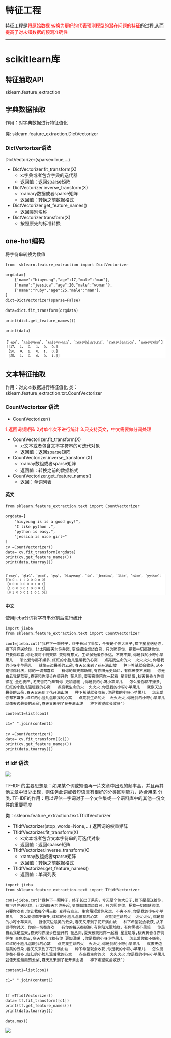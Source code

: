 # 特征工程

特征工程是<font color="red">将原始数据 转换为更好的代表预测模型的潜在问题的特征</font>的过程,从而<font color="red">提高了对未知数据的预测准确性</font>

----------
# scikitlearn库

## 特征抽取API
sklearn.feature_extraction

## 字典数据抽取

作用：对字典数据进行特征值化

类: sklearn.feature_extraction.DictVectorizer

### DictVertorizer语法
DictVectorizer(sparse=True,...)

- DictVectorizer.fit_transform(X)
    -  x:字典或者包含字典的迭代器
    -  返回值：返回sparse矩阵
- DictVectorizer.inverse_transform(X)
    - x:arrary数据或者sparse矩阵
    - 返回值：转换之前数据格式
- DictVectorizer.get_feature_names()
    - 返回类别名称
- DictVectorizer.transform(X)
    - 按照原先的标准转换

## one-hot编码

  将字符串转换为数值

```
from  sklearn.feature_extraction import DictVectorizer

orgdata=[
    {'name':"hiuyeung","age":17,"male":"man"},
    {'name':"jessica","age":20,"male":"woman"},
    {'name':"ruby","age":25,"male":"man"},
]
dict=DictVectorizer(sparse=False)

data=dict.fit_transform(orgdata)

print(dict.get_feature_names())

print(data)

```
![title](https://raw.githubusercontent.com/anbylau2130/gitnoteImages/master/gitnoteImages/2019/04/02/1554172045197-1554172045199.png)

## 文本特征抽取
作用：对文本数据进行特征值化
类：sklearn.feature_extraction.txt.CountVectorizer


### CountVectorizer 语法
- CountVectorizer() 
<font color="red">
1.返回词频矩阵
2对单个次不进行统计
3.只支持英文，中文需要做分词处理
</font>

- CountVectorizer.fit_transform(X)
    - x:文本或者包含文本字符串的可迭代对象
    - 返回值：返回sparse矩阵
- CountVectorizer.inverse_transform(X)
    - x:array数组或者sparse矩阵
    - 返回值：转换之前的数据格式
- CountVectorizer.get_feature_names()
    - 返回：单词列表

#### 英文
```
from sklearn.feature_extraction.text import CountVectorizer

orgdata=[
    "hiuyeung is is a good guy!",
    "I like python .",
    "python is easy.",
    "jessica is nice girl~"
]
cv =CountVectorizer()
data= cv.fit_transform(orgdata)
print(cv.get_feature_names())
print(data.toarray())


```
![title](https://raw.githubusercontent.com/anbylau2130/gitnoteImages/master/gitnoteImages/2019/04/02/1554172074775-1554172074777.png)


#### 中文
使用jieba分词将字符串分割后进行统计
```
import jieba
from sklearn.feature_extraction.text import CountVectorizer

con1=jieba.cut("我种下一颗种子，终于长出了果实，今天是个伟大日子,摘下星星送给你，拽下月亮送给你，让太阳每天为你升起,变成蜡烛燃烧自己，只为照亮你，把我一切都献给你，只要你欢喜,你让我每个明天都 变得有意义，生命虽短爱你永远，不离不弃,你是我的小呀小苹果儿   怎么爱你都不嫌多,红红的小脸儿温暖我的心窝   点亮我生命的火  火火火火,你是我的小呀小苹果儿   就像天边最美的云朵,春天又来到了花开满山坡   种下希望就会收获,从不觉得你讨厌，你的一切都喜欢   有你的每天都新鲜,有你阳光更灿烂，有你黑夜不黑暗   你是白云我是蓝天,春天和你漫步在盛开的 花丛间,夏天夜晚陪你一起看 星星眨眼,秋天黄昏与你徜徉在 金色麦田,冬天雪花飞舞有你 更加温暖 ,你是我的小呀小苹果儿   怎么爱你都不嫌多,红红的小脸儿温暖我的心窝   点亮我生命的火  火火火,你是我的小呀小苹果儿   就像天边最美的云朵,春天又来到了花开满山坡   种下希望就会收获,你是我的小呀小苹果儿   怎么爱你都不嫌多,红红的小脸儿温暖我的心窝   点亮我生命的火  火火火火,你是我的小呀小苹果儿   就像天边最美的云朵,春天又来到了花开满山坡   种下希望就会收获")

content1=list(con1)

c1=" ".join(content1)

cv =CountVectorizer()
data= cv.fit_transform([c1])
print(cv.get_feature_names())
print(data.toarray())
```



### tf idf 语法


![](leanote://file/getImage?fileId=5c483323b3fb4100f900000c)

TF-IDF 的主要思想是：如果某个词或短语再一片文章中出现的频率高，并且再其他文章中很少出现，则任务此词或者短语具有很好的分类区别能力，适合用来 分类.
TF-IDF的作用：用以评估一字词对于一个文件集或一个语料库中的其他一份文件的重要程度

类：sklearn.feature_extraction.text.TfidfVectorizer

- TfidfVectorizer(stop_words=None,...)
返回词的权重矩阵
- TfidfVectorizer.fit_transform(X)
    - x:文本或者包含文本字符串的可迭代对象
    - 返回值：返回sparse矩阵
- TfidfVectorizer.inverse_transform(X)
    - x:array数组或者sparse矩阵
    - 返回值：转换之前数据格式
- TfidfVectorizer.get_feature_names()
    - 返回值：单词列表
    
```
import jieba
from sklearn.feature_extraction.text import TfidfVectorizer

con1=jieba.cut("我种下一颗种子，终于长出了果实，今天是个伟大日子,摘下星星送给你，拽下月亮送给你，让太阳每天为你升起,变成蜡烛燃烧自己，只为照亮你，把我一切都献给你，只要你欢喜,你让我每个明天都 变得有意义，生命虽短爱你永远，不离不弃,你是我的小呀小苹果儿   怎么爱你都不嫌多,红红的小脸儿温暖我的心窝   点亮我生命的火  火火火火,你是我的小呀小苹果儿   就像天边最美的云朵,春天又来到了花开满山坡   种下希望就会收获,从不觉得你讨厌，你的一切都喜欢   有你的每天都新鲜,有你阳光更灿烂，有你黑夜不黑暗   你是白云我是蓝天,春天和你漫步在盛开的 花丛间,夏天夜晚陪你一起看 星星眨眼,秋天黄昏与你徜徉在 金色麦田,冬天雪花飞舞有你 更加温暖 ,你是我的小呀小苹果儿   怎么爱你都不嫌多,红红的小脸儿温暖我的心窝   点亮我生命的火  火火火,你是我的小呀小苹果儿   就像天边最美的云朵,春天又来到了花开满山坡   种下希望就会收获,你是我的小呀小苹果儿   怎么爱你都不嫌多,红红的小脸儿温暖我的心窝   点亮我生命的火  火火火火,你是我的小呀小苹果儿   就像天边最美的云朵,春天又来到了花开满山坡   种下希望就会收获")

content1=list(con1)

c1=" ".join(content1)


tf =TfidfVectorizer()
data= tf.fit_transform([c1])
print(tf.get_feature_names())
print(data.toarray())

data.max()

```
![](leanote://file/getImage?fileId=5c483212b3fb4100f900000b)